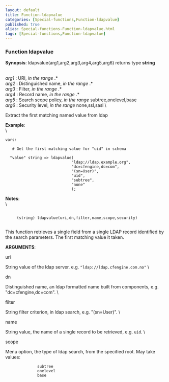 ```yaml
---
layout: default
title: Function-ldapvalue
categories: [Special-functions,Function-ldapvalue]
published: true
alias: Special-functions-Function-ldapvalue.html
tags: [Special-functions,Function-ldapvalue]
---
```


### Function ldapvalue

**Synopsis**: ldapvalue(arg1,arg2,arg3,arg4,arg5,arg6) returns type
**string**

\
 *arg1* : URI, *in the range* .\* \
 *arg2* : Distinguished name, *in the range* .\* \
 *arg3* : Filter, *in the range* .\* \
 *arg4* : Record name, *in the range* .\* \
 *arg5* : Search scope policy, *in the range* subtree,onelevel,base \
 *arg6* : Security level, *in the range* none,ssl,sasl \

Extract the first matching named value from ldap

**Example**:\
 \

~~~~ {.verbatim}
vars:

   # Get the first matching value for "uid" in schema

  "value" string => ldapvalue(
                             "ldap://ldap.example.org", 
                             "dc=cfengine,dc=com",
                             "(sn=User)",
                             "uid",
                             "subtree",
                             "none"
                             );
~~~~

**Notes**:\
 \

~~~~ {.example}
     
     (string) ldapvalue(uri,dn,filter,name,scope,security)
     
~~~~

This function retrieves a single field from a single LDAP record
identified by the search parameters. The first matching value it taken.

**ARGUMENTS**:

uri

String value of the ldap server. e.g. `"ldap://ldap.cfengine.com.no"` \

dn

Distinguished name, an ldap formatted name built from components, e.g.
"dc=cfengine,dc=com". \

filter

String filter criterion, in ldap search, e.g. "(sn=User)". \

name

String value, the name of a single record to be retrieved, e.g. `uid`. \

scope

Menu option, the type of ldap search, from the specified root. May take
values:

~~~~ {.smallexample}
              subtree
              onelevel
              base
~~~~
